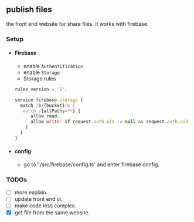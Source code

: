 ## publish files

the front end website for share files. it works with firebase.

### Setup

- #### Firebase
  - enable `Authentification`
  - enable `Storage`
  - Storage rules

  ```js
  rules_version = '2';

  service firebase.storage {
    match /b/{bucket}/o {
     match /{allPaths=**} {
        allow read;
        allow write: if request.auth.uid != null && request.auth.uid == "__your uid__";
      }
    }
  }
  ```
- #### config
  - go to './src/firebase/config.ts' and enter firebase config.

### TODOs

- [ ] more explain.
- [ ] update front end ui.
- [ ] make code less complex.
- [x] get file from the same website.
